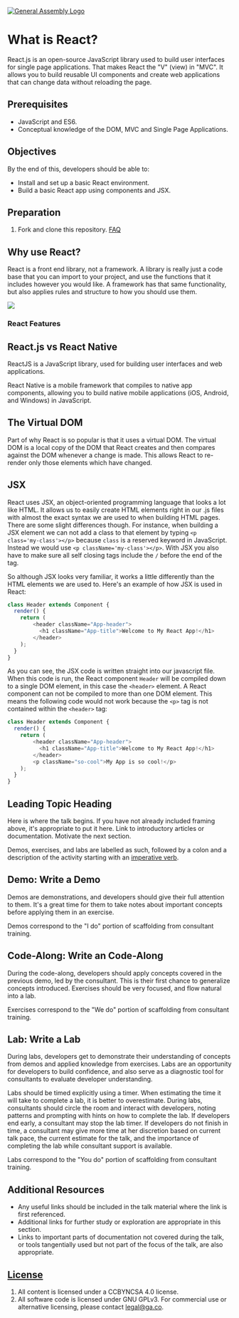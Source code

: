 [![General Assembly Logo](https://camo.githubusercontent.com/1a91b05b8f4d44b5bbfb83abac2b0996d8e26c92/687474703a2f2f692e696d6775722e636f6d2f6b6538555354712e706e67)](https://generalassemb.ly/education/web-development-immersive)

# What is React?

React.js is an open-source JavaScript library used to build user interfaces for single page applications.  That makes React the "V" (view) in "MVC".  It allows you to build reusable UI components and create web applications that can change data without reloading the page.

## Prerequisites

-   JavaScript and ES6.
-   Conceptual knowledge of the DOM, MVC and Single Page Applications.

## Objectives

By the end of this, developers should be able to:

- Install and set up a basic React environment.
- Build a basic React app using components and JSX.

## Preparation

1.  Fork and clone this repository.
 [FAQ](https://github.com/ga-wdi-boston/meta/wiki/ForkAndClone)

## Why use React?

React is a front end library, not a framework.  A library is really just a code base that you can import to your project, and use the functions that it includes however you would like.  A framework has that same functionality, but also applies rules and structure to how you should use them.

<img src="https://c1.staticflickr.com/5/4588/24341535597_b06666c571_o.png">

### React Features

## React.js vs React Native

ReactJS is a JavaScript library, used for building user interfaces and web applications.

React Native is a mobile framework that compiles to native app components, allowing you to build native mobile applications (iOS, Android, and Windows) in JavaScript.

## The Virtual DOM

Part of why React is so popular is that it uses a virtual DOM.  The virtual DOM is a local copy of the DOM that React creates and then compares against the DOM whenever a change is made. This allows React to re-render only those elements which have changed.

## JSX

React uses JSX, an object-oriented programming language that looks a lot like HTML.  It allows us to easily create HTML elements right in our .js files with almost the exact syntax we are used to when building HTML pages.  There are some slight differences though.  For instance, when building a JSX element we can not add a class to that element by typing `<p class='my-class'></p>` because `class` is a reserved keyword in JavaScript.  Instead we would use `<p className='my-class'></p>`. With JSX you also have to make sure all self closing tags include the `/` before the end of the tag.

So although JSX looks very familiar, it works a little differently than the HTML elements we are used to.  Here's an example of how JSX is used in React:

```js
class Header extends Component {
  render() {
    return (
        <header className="App-header">
          <h1 className="App-title">Welcome to My React App!</h1>
        </header>
    );
  }
}
```
As you can see, the JSX code is written straight into our javascript file.  When this code is run, the React component `Header` will be compiled down to a single DOM element, in this case the `<header>` element.  A React component can not be compiled to more than one DOM element.  This means the following code would not work because the `<p>` tag is not contained within the `<header>` tag:

```js
class Header extends Component {
  render() {
    return (
        <header className="App-header">
          <h1 className="App-title">Welcome to My React App!</h1>
        </header>
        <p className="so-cool">My App is so cool!</p>
    );
  }
}
```

## Leading Topic Heading

Here is where the talk begins. If you have not already included framing above,
it's appropriate to put it here. Link to introductory articles or documentation.
Motivate the next section.

Demos, exercises, and labs are labelled as such, followed by a colon and a
description of the activity starting with an [imperative
verb](https://en.wikipedia.org/wiki/Imperative_mood).

## Demo: Write a Demo

Demos are demonstrations, and developers should give their full attention to
them. It's a great time for them to take notes about important concepts before
applying them in an exercise.

Demos correspond to the "I do" portion of scaffolding from consultant training.

## Code-Along: Write an Code-Along

During the code-along, developers should apply concepts covered in the previous
demo, led by the consultant.
This is their first chance to generalize concepts introduced. Exercises should
be very focused, and flow natural into a lab.

Exercises correspond to the "We do" portion of scaffolding from consultant
training.

## Lab: Write a Lab

During labs, developers get to demonstrate their understanding of concepts from
demos and applied knowledge from exercises. Labs are an opportunity for
developers to build confidence, and also serve as a diagnostic tool for
consultants to evaluate developer understanding.

Labs should be timed explicitly using a timer. When estimating the time it will
take to complete a lab, it is better to overestimate. During labs, consultants
should circle the room and interact with developers, noting patterns and
prompting with hints on how to complete the lab. If developers end early, a
consultant may stop the lab timer. If developers do not finish in time, a
consultant may give more time at her discretion based on current talk pace, the
current estimate for the talk, and the importance of completing the lab while
consultant support is available.

Labs correspond to the "You do" portion of scaffolding from consultant
training.

## Additional Resources

-   Any useful links should be included in the talk material where the link is
    first referenced.
-   Additional links for further study or exploration are appropriate in this
    section.
-   Links to important parts of documentation not covered during the talk, or
    tools tangentially used but not part of the focus of the talk, are also
    appropriate.

## [License](LICENSE)

1.  All content is licensed under a CC­BY­NC­SA 4.0 license.
1.  All software code is licensed under GNU GPLv3. For commercial use or
    alternative licensing, please contact legal@ga.co.
